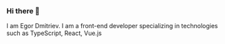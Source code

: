 ### Hi there 👋

I am Egor Dmitriev. I am a front-end developer specializing in technologies such as TypeScript, React, Vue.js
